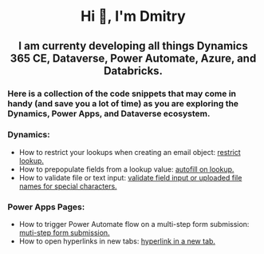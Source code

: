 <h1 align="center">Hi 👋, I'm Dmitry</h1>
<h2 align="center">I am currenty developing all things Dynamics 365 CE, Dataverse, Power Automate, Azure, and Databricks.</h2>

<h3 align="left">Here is a collection of the code snippets that may come in handy (and save you a lot of time) as you are exploring the Dynamics, Power Apps, and Dataverse ecosystem.</h3>

<h3 align="left">Dynamics:</h3>
<ul>
  <li>How to restrict your lookups when creating an email object: <a href="https://github.com/diamitry/Dynamics365/tree/950cfec91469a21ca5514672d8f8a45f929b0bfc/RestrictLookup">restrict lookup.</a>
  <li>How to prepopulate fields from a lookup value: <a href="https://github.com/diamitry/Dynamics365/tree/8e19d91678524f51b6fbe33b8b7763b166a0000d/AutoFillonLookup">autofill on lookup.</a>
  <li>How to validate file or text input: <a href="https://github.com/diamitry/Dynamics365/tree/main/RestrictLookup">validate field input or uploaded file names for special characters.</a>
  </li>
</ul>

<h3 align="left">Power Apps Pages:</h3>
<ul>
  <li>How to trigger Power Automate flow on a multi-step form submission: <a href="https://github.com/diamitry/Dynamics365/tree/main/Multi-StepFormSubmission">muti-step form submission.</a>
  <li>How to open hyperlinks in new tabs: <a href="https://github.com/diamitry/Dynamics365/tree/main/OpenLinksNewTab">hyperlink in a new tab.</a>
  </li>
</ul>
<p align="left">
</p>

